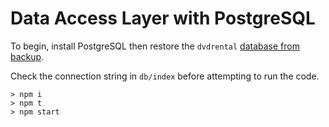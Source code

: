 # Data Access Layer with PostgreSQL

To begin, install PostgreSQL then restore the `dvdrental` [database from backup](https://www.postgresqltutorial.com/postgresql-getting-started/postgresql-sample-database/).

Check the connection string in `db/index` before attempting to run the code.

```shell
> npm i
> npm t
> npm start
```